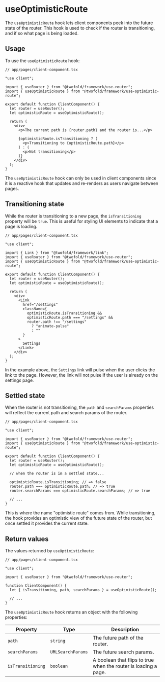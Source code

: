 # useOptimisticRoute

The `useOptimisticRoute` hook lets client components peek into the future state of the router. This hook is used to check if the router is transitioning, and if so what page is being loaded.

## Usage

To use the `useOptimisticRoute` hook:

```tsx
// app/pages/client-component.tsx

"use client";

import { useRouter } from "@twofold/framework/use-router";
import { useOptimisticRoute } from "@twofold/framework/use-optimistic-route";

export default function ClientComponent() {
  let router = useRouter();
  let optimisticRoute = useOptimisticRoute();

  return (
    <div>
      <p>The current path is {router.path} and the router is...</p>

      {optimisticRoute.isTransitioning ? (
        <p>Transitioning to {optimisticRoute.path}</p>
      ) : (
        <p>Not transitioning</p>
      )}
    </div>
  );
}
```

The `useOptimisticRoute` hook can only be used in client components since it is a reactive hook that updates and re-renders as users navigate between pages.

## Transitioning state

While the router is transitioning to a new page, the `isTransitioning` property will be `true`. This is useful for styling UI elements to indicate that a page is loading.

```tsx
// app/pages/client-component.tsx

"use client";

import { Link } from "@twofold/framework/link";
import { useRouter } from "@twofold/framework/use-router";
import { useOptimisticRoute } from "@twofold/framework/use-optimistic-route";

export default function ClientComponent() {
  let router = useRouter();
  let optimisticRoute = useOptimisticRoute();

  return (
    <div>
      <Link
        href="/settings"
        className={
          optimisticRoute.isTransitioning &&
          optimisticRoute.path === "/settings" &&
          router.path !== "/settings"
            ? "animate-pulse"
            : ""
        }
      >
        Settings
      </Link>
    </div>
  );
}
```

In the example above, the `Settings` link will pulse when the user clicks the link to the page. However, the link will not pulse if the user is already on the settings page.

## Settled state

When the router is not transitioning, the `path` and `searchParams` properties will reflect the current path and search params of the router.

```tsx
// app/pages/client-component.tsx

"use client";

import { useRouter } from "@twofold/framework/use-router";
import { useOptimisticRoute } from "@twofold/framework/use-optimistic-route";

export default function ClientComponent() {
  let router = useRouter();
  let optimisticRoute = useOptimisticRoute();

  // when the router is in a settled state...

  optimisticRoute.isTransitioning; // => false
  router.path === optimisticRoute.path; // => true
  router.searchParams === optimisticRoute.searchParams; // => true

  // ...
}
```

This is where the name "optimistic route" comes from. While transitioning, the hook provides an optimistic view of the future state of the router, but once settled it provides the current state.

## Return values

The values returned by `useOptimisticRoute`:

```tsx
// app/pages/client-component.tsx

"use client";

import { useRouter } from "@twofold/framework/use-router";

function ClientComponent() {
  let { isTransitioning, path, searchParams } = useOptimisticRoute();

  // ...
}
```

The `useOptimisticRoute` hook returns an object with the following properties:

| Property          | Type              | Description                                                     |
| ----------------- | ----------------- | --------------------------------------------------------------- |
| `path`            | `string`          | The future path of the router.                                  |
| `searchParams`    | `URLSearchParams` | The future search params.                                       |
| `isTransitioning` | `boolean`         | A boolean that flips to true when the router is loading a page. |
